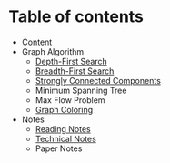 # Table of contents

* [Content](README.md)
* Graph Algorithm
  * [Depth-First Search](graph-algorithm/depth-first-search.md)
  * [Breadth-First Search](graph-algorithm/breadth-first-search.md)
  * [Strongly Connected Components](graph-algorithm/strongly-connected-components.md)
  * Minimum Spanning Tree
  * Max Flow Problem
  * [Graph Coloring](graph-algorithm/graph-coloring.md)
* Notes
  * [Reading Notes](daily-notes/reading-notes.md)
  * [Technical Notes](daily-notes/technical-notes.md)
  * Paper Notes

